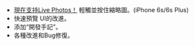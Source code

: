 - [現在支​​持Live Photos！](//vimeo.com/156837974) 輕觸並按住縮略圖。(iPhone 6s/6s Plus)
- 快速預覽 UI的改進。
- 添加“開發手記”。
- 各種改進和Bug修復。
